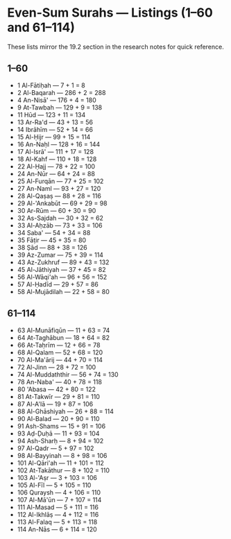 # Even-Sum Surahs — Listings (1–60 and 61–114)

These lists mirror the 19.2 section in the research notes for quick reference.

## 1–60

- 1 Al-Fātiḥah — 7 + 1 = 8
- 2 Al-Baqarah — 286 + 2 = 288
- 4 An-Nisā' — 176 + 4 = 180
- 9 At-Tawbah — 129 + 9 = 138
- 11 Hūd — 123 + 11 = 134
- 13 Ar-Ra'd — 43 + 13 = 56
- 14 Ibrāhīm — 52 + 14 = 66
- 15 Al-Ḥijr — 99 + 15 = 114
- 16 An-Naḥl — 128 + 16 = 144
- 17 Al-Isrā' — 111 + 17 = 128
- 18 Al-Kahf — 110 + 18 = 128
- 22 Al-Ḥajj — 78 + 22 = 100
- 24 An-Nūr — 64 + 24 = 88
- 25 Al-Furqān — 77 + 25 = 102
- 27 An-Naml — 93 + 27 = 120
- 28 Al-Qaṣaṣ — 88 + 28 = 116
- 29 Al-'Ankabūt — 69 + 29 = 98
- 30 Ar-Rūm — 60 + 30 = 90
- 32 As-Sajdah — 30 + 32 = 62
- 33 Al-Aḥzāb — 73 + 33 = 106
- 34 Saba' — 54 + 34 = 88
- 35 Fāṭir — 45 + 35 = 80
- 38 Ṣād — 88 + 38 = 126
- 39 Az-Zumar — 75 + 39 = 114
- 43 Az-Zukhruf — 89 + 43 = 132
- 45 Al-Jāthiyah — 37 + 45 = 82
- 56 Al-Wāqi'ah — 96 + 56 = 152
- 57 Al-Ḥadīd — 29 + 57 = 86
- 58 Al-Mujādilah — 22 + 58 = 80

## 61–114

- 63 Al-Munāfiqūn — 11 + 63 = 74
- 64 At-Taghābun — 18 + 64 = 82
- 66 At-Taḥrīm — 12 + 66 = 78
- 68 Al-Qalam — 52 + 68 = 120
- 70 Al-Ma'ārij — 44 + 70 = 114
- 72 Al-Jinn — 28 + 72 = 100
- 74 Al-Muddaththir — 56 + 74 = 130
- 78 An-Naba' — 40 + 78 = 118
- 80 'Abasa — 42 + 80 = 122
- 81 At-Takwīr — 29 + 81 = 110
- 87 Al-A'lā — 19 + 87 = 106
- 88 Al-Ghāshiyah — 26 + 88 = 114
- 90 Al-Balad — 20 + 90 = 110
- 91 Ash-Shams — 15 + 91 = 106
- 93 Aḍ-Ḍuḥā — 11 + 93 = 104
- 94 Ash-Sharḥ — 8 + 94 = 102
- 97 Al-Qadr — 5 + 97 = 102
- 98 Al-Bayyinah — 8 + 98 = 106
- 101 Al-Qāri'ah — 11 + 101 = 112
- 102 At-Takāthur — 8 + 102 = 110
- 103 Al-'Aṣr — 3 + 103 = 106
- 105 Al-Fīl — 5 + 105 = 110
- 106 Quraysh — 4 + 106 = 110
- 107 Al-Mā'ūn — 7 + 107 = 114
- 111 Al-Masad — 5 + 111 = 116
- 112 Al-Ikhlāṣ — 4 + 112 = 116
- 113 Al-Falaq — 5 + 113 = 118
- 114 An-Nās — 6 + 114 = 120
